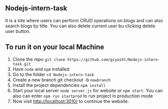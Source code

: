 ## Nodejs-intern-task
It is a site where users can perform CRUD operations on blogs and can also search blogs by title. You can also delete current user bu clicking delete user button.

## To run it on your local Machine

1.  Clone the repo `git clone https://github.com/giyasht/Nodejs-intern-task.git`
2.  Have `node` and `npm` installed
3.  Go to the folder `cd Nodejs-intern-task`
5.  Create a new branch git checkout -b `newbranch`
6.  Install the project dependencies `npm install`
7.  Start your local server `node server.js` for website or `npm start`. You can also can enter `npm run startprod` to run project in production mode
8.  Now visit <http://localhost:3010/> to continue the website.
